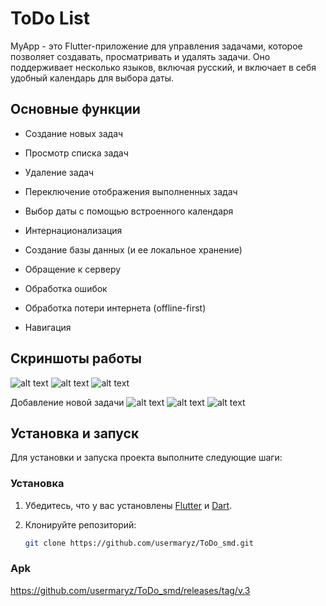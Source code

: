 # ToDo List

MyApp - это Flutter-приложение для управления задачами, которое позволяет создавать, просматривать и удалять задачи. Оно поддерживает несколько языков, включая русский, и включает в себя удобный календарь для выбора даты.

## Основные функции

- Создание новых задач
- Просмотр списка задач
- Удаление задач
- Переключение отображения выполненных задач
- Выбор даты с помощью встроенного календаря

- Интернационализация
- Создание базы данных (и ее локальное хранение)
- Обращение к серверу

- Обработка ошибок
- Обработка потери интернета (offline-first)
- Навигация

## Скриншоты работы

![alt text](result_img/список2.png)
![alt text](result_img/список3.png)
![alt text](result_img/список1.png)

Добавление новой задачи
![alt text](result_img/новое1.png)
![alt text](result_img/новое2.png)
![alt text](result_img/новое3.png)


## Установка и запуск

Для установки и запуска проекта выполните следующие шаги:

### Установка

1. Убедитесь, что у вас установлены [Flutter](https://flutter.dev/docs/get-started/install) и [Dart](https://dart.dev/get-dart).

2. Клонируйте репозиторий:

   ```sh
   git clone https://github.com/usermaryz/ToDo_smd.git

### Apk 
https://github.com/usermaryz/ToDo_smd/releases/tag/v.3